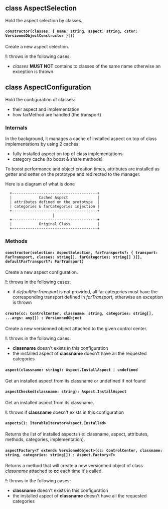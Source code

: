 ## class AspectSelection

Hold the aspect selection by classes.

#### `constructor(classes: { name: string, aspect: string, cstor: VersionedObjectConstructor }[])`
Create a new aspect selection.

__!__: throws in the following cases:

 - _classes_ __MUST NOT__ contains to classes of the same name otherwise an exception is thrown

## class AspectConfiguration

Hold the configuration of classes:

 - their aspect and implementation
 - how farMethod are handled (the transport)

### Internals

In the background, it manages a cache of installed aspect on top of class implementations by using 2 caches:

 - fully installed aspect on top of class implementations
 - category cache (to boost & share methods)

To boost performance and object creation times, attributes are installed as getter and setter on the prototype and redirected to the manager.

Here is a diagram of what is done

```
  +--------------------------------------+
  |            Cached Aspect             |
  | attributes defined on the prototype  |
  | categories & farCategories injection |
  +--------------------------------------+
                     |
  +--------------------------------------+
  |            Original Class            |
  +--------------------------------------+
```


### Methods

#### `constructor(selection: AspectSelection, farTransports?: { transport: FarTransport, classes: string[], farCategories: string[] }[], defaultFarTransport?: FarTransport)`

Create a new aspect configuration.  

__!__: throws in the following cases:

 - if _defaultFarTransport_ is not provided, all far categories must have the corresponding transport defined in _farTransport_, otherwise an exception is thrown

#### `create(cc: ControlCenter, classname: string, categories: string[], ...args: any[]) : VersionnedObject`

Create a new versionned object attached to the given control center.  

__!__: throws in the following cases:

  - __classname__ doesn't exists in this configuration
  - the installed aspect of __classname__ doesn't have all the requested categories

#### `aspect(classname: string): Aspect.InstallAspect | undefined`
Get an installed aspect from its classname or undefined if not found

#### `aspectChecked(classname: string): Aspect.InstallAspect`
Get an installed aspect from its classname.

__!__: throws if __classname__ doesn't exists in this configuration

#### `aspects(): IterableIterator<Aspect.Installed>`
Returns the list of installed aspects (ie: classname, aspect, attributes, methods, categories, implementation).

#### `aspectFactory<T extends VersionedObject>(cc: ControlCenter, classname: string, categories: string[]) : Aspect.Factory<T>`
Returns a method that will create a new versionned object of class _classname_ attached to __cc__ each time it's called.

__!__: throws in the following cases:

  - __classname__ doesn't exists in this configuration
  - the installed aspect of __classname__ doesn't have all the requested categories
